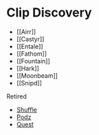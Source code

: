 # Clip Discovery
* [[Airr]]
* [[Castyr]]
* [[Entale]]
* [[Fathom]]
* [[Fountain]]
* [[Hark]]
* [[Moonbeam]]
* [[Snipd]]

Retired
* [Shuffle](https://getshuffle.app/)
* [Podz](https://listentopodz.com/)
* [Quest](https://quest.app/)
